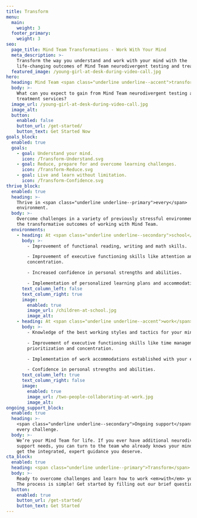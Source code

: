 ```yaml
---
title: Transform
menu:
  main:
    weight: 3
  footer_primary:
    weight: 3
seo:
  page_title: Mind Team Transformations - Work With Your Mind
  meta_description: >-
    Transform the way you understand and work with your mind with the
    life-changing outcomes of Mind Team neurodivergent testing and treatment.
  featured_image: /young-girl-at-desk-during-video-call.jpg
hero:
  heading: Mind Team <span class="underline underline--accent">transformations</span>.
  body: >-
    What can you expect to gain from Mind Team neurodivergent testing and
    treatment services?
  image_url: /young-girl-at-desk-during-video-call.jpg
  image_alt:
  button:
    enabled: false
    button_url: /get-started/
    button_text: Get Started Now
goals_block:
  enabled: true
  goals:
    - goal: Understand your mind.
      icon: /Transform-Understand.svg
    - goal: Reduce, prepare for and overcome learning challenges.
      icon: /Transform-Reduce.svg
    - goal: Live and learn without limitation.
      icon: /Transform-Confidence.svg
thrive_block:
  enabled: true
  heading: >-
    Thrive in <span class="underline underline--primary">every</span>
    environment.
  body: >-
    Overcome challenges in a variety of previously stressful environments with
    the transformative outcomes of working with Mind Team.
  environments:
    - heading: At <span class="underline underline--secondary">school</span>
      body: >-
        - Improvement of functional reading, writing and math skills.

        - Improvement of executive functioning skills like attention and
        concentration.

        - Increased confidence in personal strengths and abilities. 

        - Implementation of personalized learning plans and accommodations.
      text_column_left: false
      text_column_right: true
      image:
        enabled: true
        image_url: /children-at-school.jpg
        image_alt:
    - heading: At <span class="underline underline--accent">work</span>
      body: >-
        - Knowledge of the best working styles and tactics for your mind. 

        - Improvement of executive functioning skills like time management,
        prioritization and concentration.

        - Implementation of work accommodations established with your employer. 

        - Confidence in personal strengths and abilities.
      text_column_left: true
      text_column_right: false
      image:
        enabled: true
        image_url: /two-people-collaborating-at-work.jpg
        image_alt:
ongoing_support_block:
  enabled: true
  heading: >-
    <span class="underline underline--secondary">Ongoing support</span> for
    every challenge.
  body: >-
    We’re your Mind Team for life. If you ever have additional neurodivergent
    support needs, you can turn to the team who already knows your mind best and
    get the integrated, expert guidance you deserve.
cta_block:
  enabled: true
  heading: <span class="underline underline--primary">Transform</span> your life.
  body: >-
    Ready to overcome challenges and learn how to work <em>with</em> your mind?
    The process is simple! Get started by filling out our brief questionnaire.
  button:
    enabled: true
    button_url: /get-started/
    button_text: Get Started
---
```

